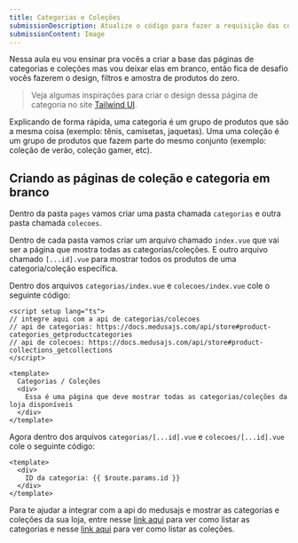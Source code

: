```yaml
---
title: Categorias e Coleções
submissionDescription: Atualize o código para fazer a requisição das coleções dentro do <script setup lang="ts"></script> e envie um print de como ficou seu código
submissionContent: Image
---
```


Nessa aula eu vou ensinar pra vocês a criar a base das páginas de categorias e coleções mas vou deixar elas em branco, então fica de desafio vocês fazerem o design, filtros e amostra de produtos do zero.

> Veja algumas inspirações para criar o design dessa página de categoria no site [Tailwind UI](https://tailwindui.com/components/ecommerce/page-examples/category-pages).

Explicando de forma rápida, uma categoria é um grupo de produtos que são a mesma coisa (exemplo: tênis, camisetas, jaquetas). Uma uma coleção é um grupo de produtos que fazem parte do mesmo conjunto (exemplo: coleção de verão, coleção gamer, etc).

## Criando as páginas de coleção e categoria em branco

Dentro da pasta `pages` vamos criar uma pasta chamada `categorias` e outra pasta chamada `colecoes`.

Dentro de cada pasta vamos criar um arquivo chamado `index.vue` que vai ser a página que mostra todas as categorias/coleções. E outro arquivo chamado `[...id].vue` para mostrar todos os produtos de uma categoria/coleção específica.

Dentro dos arquivos `categorias/index.vue` e `colecoes/index.vue` cole o seguinte código:

```vue
<script setup lang="ts">
// integre aqui com a api de categorias/colecoes
// api de categorias: https://docs.medusajs.com/api/store#product-categories_getproductcategories
// api de colecoes: https://docs.medusajs.com/api/store#product-collections_getcollections
</script>

<template>
  Categorias / Coleções
  <div>
    Essa é uma página que deve mostrar todas as categorias/coleções da loja disponíveis
  </div>
</template>
```

Agora dentro dos arquivos `categorias/[...id].vue` e `colecoes/[...id].vue` cole o seguinte código:

```vue
<template>
  <div>
    ID da categoria: {{ $route.params.id }}
  </div>
</template>
```

Para te ajudar a integrar com a api do medusajs e mostrar as categorias e coleções da sua loja, entre nesse [link aqui](https://docs.medusajs.com/api/store#product-categories_getproductcategories) para ver como listar as categorias e nesse [link aqui](https://docs.medusajs.com/api/store#product-collections_getcollections) para ver como listar as coleções.